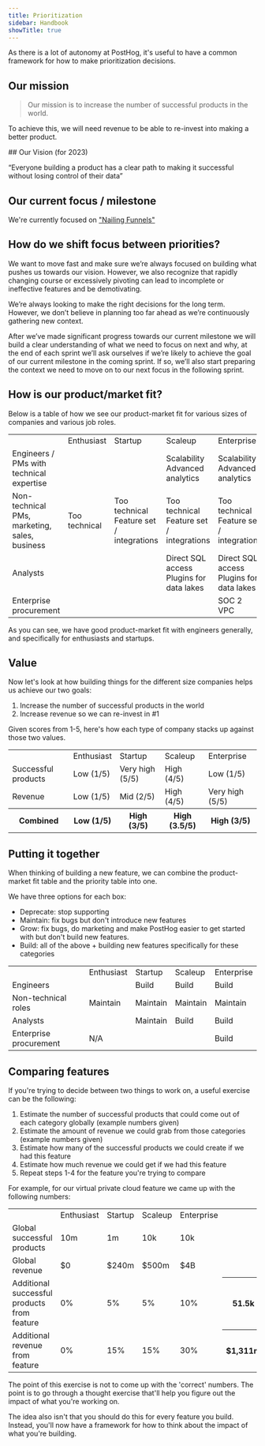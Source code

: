 ```yaml
---
title: Prioritization
sidebar: Handbook
showTitle: true
---
```


As there is a lot of autonomy at PostHog, it's useful to have a common framework for how to make prioritization decisions.


## Our mission

> Our mission is to increase the number of successful products in the world.

To achieve this, we will need revenue to be able to re-invest into making a better product.

## Our Vision (for 2023)

“Everyone building a product has a clear path to making it successful without losing control of their data”

## Our current focus / milestone

We're currently focused on ["Nailing Funnels"](/handbook/strategy/strategy)

## How do we shift focus between priorities?

We want to move fast and make sure we’re always focused on building what pushes us towards our vision. However, we also recognize that rapidly changing course or excessively pivoting can lead to incomplete or ineffective features and be demotivating.

We’re always looking to make the right decisions for the long term. However, we don’t believe in planning too far ahead as we’re continuously gathering new context.

After we’ve made significant progress towards our current milestone we will build a clear understanding of what we need to focus on next and why, at the end of each sprint we’ll ask ourselves if we’re likely to achieve the goal of our current milestone in the coming sprint. If so, we’ll also start preparing the context we need to move on to our next focus in the following sprint. 


## How is our product/market fit?

Below is a table of how we see our product-market fit for various sizes of companies and various job roles.

<span class="table-borders">
<table>
    <tr>
        <td></td>
        <td>Enthusiast</td>
        <td>Startup</td>
        <td>Scaleup</td>
        <td>Enterprise</td>
    </tr>
    <tr>
        <td>Engineers / PMs with technical expertise</td>
        <td style="background:var(--success)"></td>
        <td style="background:var(--success)"></td>
        <td style="background:var(--warning)">Scalability<br />Advanced analytics</td>
        <td style="background:var(--warning)">Scalability<br />Advanced analytics</td>
    </tr>
    <tr>
        <td>Non-technical PMs, marketing, sales, business</td>
        <td style="background:var(--warning)">Too technical</td>
        <td style="background:var(--warning)">Too technical<br />Feature set / integrations</td>
        <td style="background:var(--warning)">Too technical<br />Feature set / integrations</td>
        <td style="background:var(--warning)">Too technical<br />Feature set / integrations</td>
    </tr>
    <tr>
        <td>Analysts</td>
        <td style="background:var(--success)"></td>
        <td style="background:var(--success)"></td>
        <td style="background:var(--warning)">Direct SQL access<br />Plugins for data lakes</td>
        <td style="background:var(--warning)">Direct SQL access<br />Plugins for data lakes</td>
    </tr>
    <tr>
        <td>Enterprise procurement</td>
        <td style="background:var(--muted)"></td>
        <td style="background:var(--muted)"></td>
        <td style="background:var(--muted)"></td>
        <td style="background:var(--warning)">SOC 2<br />VPC</td>
    </tr>
</table>
</span>


As you can see, we have good product-market fit with engineers generally, and specifically for enthusiasts and startups. 

## Value

Now let's look at how building things for the different size companies helps us achieve our two goals:

1. Increase the number of successful products in the world
2. Increase revenue so we can re-invest in #1

Given scores from 1-5, here's how each type of company stacks up against those two values.

<span class="table-borders">
<table>
    <tr>
        <td></td>
        <td>Enthusiast</td>
        <td>Startup</td>
        <td>Scaleup</td>
        <td>Enterprise</td>
    </tr>
    <tr>
        <td>Successful products</td>
        <td>Low (1/5)</td>
        <td>Very high (5/5)</td>
        <td>High (4/5)</td>
        <td>Low (1/5)</td>
    </tr>
    <tr>
        <td>Revenue</td>
        <td>Low (1/5)</td>
        <td>Mid (2/5)</td>
        <td>High (4/5)</td>
        <td>Very high (5/5)</td>
    </tr>
    <tr>
        <th>Combined</th>
        <th>Low (1/5)</th>
        <th>High (3/5)</th>
        <th>High (3.5/5)</th>
        <th>High (3/5)</th>
    </tr>
</table>
</span>

## Putting it together

When thinking of building a new feature, we can combine the product-market fit table and the priority table into one.

We have three options for each box:
- Deprecate: stop supporting
- Maintain: fix bugs but don't introduce new features
- Grow: fix bugs, do marketing and make PostHog easier to get started with but don't build new features.
- Build: all of the above + building new features specifically for these categories

<span class="table-borders">
<table>
    <tr>
        <td></td>
        <td>Enthusiast</td>
        <td>Startup</td>
        <td>Scaleup</td>
        <td>Enterprise</td>
    </tr>
    <tr>
        <td>Engineers</td>
        <td style="background:var(--muted)" rowspan="3">Maintain</td>
        <td style="background:var(--success)">Build</td>
        <td style="background:var(--success)">Build</td>
        <td style="background:var(--success)">Build</td>
    </tr>
    <tr>
        <td>Non-technical roles</td>
        <td style="background:var(--muted)">Maintain</td>
        <td style="background:var(--muted)">Maintain</td>
        <td style="background:var(--muted)">Maintain</td>
    </tr>
    <tr>
        <td>Analysts</td>
        <td style="background:var(--muted)">Maintain</td>
        <td style="background:var(--success)">Build</td>
        <td style="background:var(--success)">Build</td>
    </tr>
    <tr>
        <td>Enterprise procurement</td>
        <td style="background:var(--muted)" colspan="3">N/A</td>
        <td style="background:var(--success)">Build</td>
    </tr>
</table>
</span>


## Comparing features

If you're trying to decide between two things to work on, a useful exercise can be the following:

1. Estimate the number of successful products that could come out of each category globally (example numbers given)
2. Estimate the amount of revenue we could grab from those categories (example numbers given)
3. Estimate how many of the successful products we could create if we had this feature
4. Estimate how much revenue we could get if we had this feature
5. Repeat steps 1-4 for the feature you're trying to compare

For example, for our virtual private cloud feature we came up with the following numbers:

<span class="table-borders">
<table>
    <tr>
        <td></td>
        <td>Enthusiast</td>
        <td>Startup</td>
        <td>Scaleup</td>
        <td>Enterprise</td>
    </tr>
    <tr>
        <td>Global successful products</td>
        <td>10m</td>
        <td>1m</td>
        <td>10k</td>
        <td>10k</td>
    </tr>
    <tr>
        <td>Global revenue</td>
        <td>$0</td>
        <td>$240m</td>
        <td>$500m</td>
        <td>$4B</td>
    </tr>
    <tr>
        <td>Additional successful products from feature</td>
        <td>0%</td>
        <td>5%</td>
        <td>5%</td>
        <td>10%</td>
        <th>51.5k</th>
    </tr>
    <tr>
        <td>Additional revenue from feature</td>
        <td>0%</td>
        <td>15%</td>
        <td>15%</td>
        <td>30%</td>
        <th>$1,311m</th>
    </tr>
</table>
</span>

The point of this exercise is not to come up with the 'correct' numbers. The point is to go through a thought exercise that'll help you figure out the impact of what you're working on.

The idea also isn't that you should do this for every feature you build. Instead, you'll now have a framework for how to think about the impact of what you're building.
